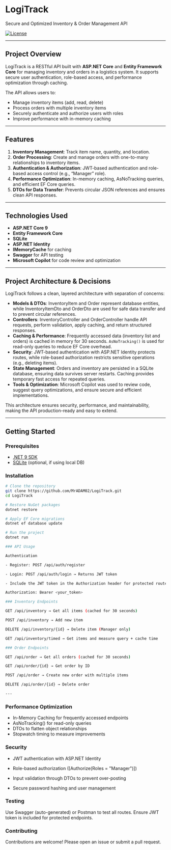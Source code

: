 # LogiTrack

Secure and Optimized Inventory & Order Management API

[![License](https://img.shields.io/badge/license-MIT-blue.svg)](LICENSE)

---

## Project Overview

LogiTrack is a RESTful API built with **ASP.NET Core** and **Entity Framework Core** for managing inventory and orders in a logistics system. It supports secure user authentication, role-based access, and performance optimization through caching.

The API allows users to:

- Manage inventory items (add, read, delete)
- Process orders with multiple inventory items
- Securely authenticate and authorize users with roles
- Improve performance with in-memory caching

---

## Features

1. **Inventory Management**: Track item name, quantity, and location.
2. **Order Processing**: Create and manage orders with one-to-many relationships to inventory items.
3. **Authentication & Authorization**: JWT-based authentication and role-based access control (e.g., “Manager” role).
4. **Performance Optimization**: In-memory caching, AsNoTracking queries, and efficient EF Core queries.
5. **DTOs for Data Transfer**: Prevents circular JSON references and ensures clean API responses.

---

## Technologies Used

- **ASP.NET Core 9**
- **Entity Framework Core**
- **SQLite**
- **ASP.NET Identity**
- **IMemoryCache** for caching
- **Swagger** for API testing
- **Microsoft Copilot** for code review and optimization

---

## Project Architecture & Decisions

LogiTrack follows a clean, layered architecture with separation of concerns:

- **Models & DTOs**: InventoryItem and Order represent database entities, while InventoryItemDto and OrderDto are used for safe data transfer and to prevent circular references.
- **Controllers**: InventoryController and OrderController handle API requests, perform validation, apply caching, and return structured responses.
- **Caching & Performance**: Frequently accessed data (inventory list and orders) is cached in memory for 30 seconds. `AsNoTracking()` is used for read-only queries to reduce EF Core overhead.
- **Security**: JWT-based authentication with ASP.NET Identity protects routes, while role-based authorization restricts sensitive operations (e.g., deleting items).
- **State Management**: Orders and inventory are persisted in a SQLite database, ensuring data survives server restarts. Caching provides temporary fast access for repeated queries.
- **Tools & Optimization**: Microsoft Copilot was used to review code, suggest query optimizations, and ensure secure and efficient implementations.

This architecture ensures security, performance, and maintainability, making the API production-ready and easy to extend.

---

## Getting Started

### Prerequisites

- [.NET 9 SDK](https://dotnet.microsoft.com/download/dotnet/9.0)
- [SQLite](https://www.sqlite.org/download.html) (optional, if using local DB)

### Installation

```bash
# Clone the repository
git clone https://github.com/MrADAM02/LogiTrack.git
cd LogiTrack

# Restore NuGet packages
dotnet restore

# Apply EF Core migrations
dotnet ef database update

# Run the project
dotnet run

### API Usage

Authentication

- Register: POST /api/auth/register

- Login: POST /api/auth/login → Returns JWT token

- Include the JWT token in the Authorization header for protected routes:

Authorization: Bearer <your_token>

### Inventory Endpoints

GET /api/inventory → Get all items (cached for 30 seconds)

POST /api/inventory → Add new item

DELETE /api/inventory/{id} → Delete item (Manager only)

GET /api/inventory/timed → Get items and measure query + cache time

### Order Endpoints

GET /api/order → Get all orders (cached for 30 seconds)

GET /api/order/{id} → Get order by ID

POST /api/order → Create new order with multiple items

DELETE /api/order/{id} → Delete order

---

```
### Performance Optimization

- In-Memory Caching for frequently accessed endpoints
- AsNoTracking() for read-only queries
- DTOs to flatten object relationships
- Stopwatch timing to measure improvements

### Security

- JWT authentication with ASP.NET Identity

- Role-based authorization ([Authorize(Roles = "Manager")])

- Input validation through DTOs to prevent over-posting

- Secure password hashing and user management

### Testing

Use Swagger (auto-generated) or Postman to test all routes.
Ensure JWT token is included for protected endpoints.

### Contributing

Contributions are welcome! Please open an issue or submit a pull request.

```

```

```
